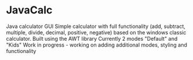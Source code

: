 # JavaCalc
Java calculator GUI 
Simple calculator with full functionality (add, subtract, multiple, divide, decimal, positive, negative) based on the windows classic calculator. 
Built using the AWT library
Currently 2 modes "Default" and "Kids" 
Work in progress - working on adding additional modes, styling and functionality 

